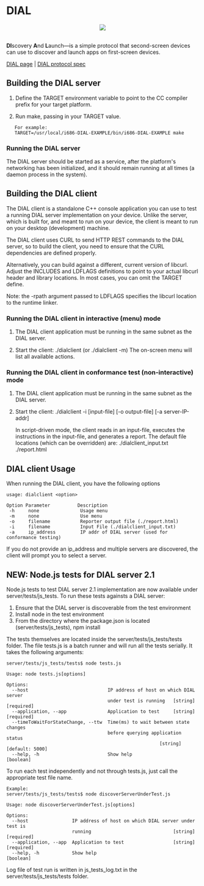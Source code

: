 # DIAL 


<div align="center">
  <img src="https://d2640ba2-a-c2dc72bd-s-sites.googlegroups.com/a/dial-multiscreen.org/dial/home/dial-icon.png?attachauth=ANoY7cr5UqoJK0l_igjP6UR00xVd51_0WW3flff7HsLb5tsJfASpJJeNY5AMTs_5CYqqspoLOzYTy8ep8_aXzmLFps9-UIFpkepxOwv5m2JeIWl3Rf-9KSDUI12nYakfHmQY9PThoIqJNwom9BO3DWDX_lhDHU55JWJS427P5UjpoiR3N2p02vnpR5ABHNBpTGfQnKkHvZHpXskH6J5hJ6LRg1rn2Jx0SA%3D%3D&attredirects=0"><br><br>
</div>

**DI**scovery **A**nd **L**aunch—is a simple protocol that second-screen devices can use to discover and launch apps on first-screen devices. 

[DIAL page](http://www.dial-multiscreen.org/) |
[DIAL protocol spec](http://www.dial-multiscreen.org/dial-protocol-specification)



## Building the DIAL server
1) Define the TARGET environment variable to point to the CC compiler prefix
   for your target platform.


2) Run make, passing in your TARGET value.
```
   For example:
   TARGET=/usr/local/i686-DIAL-EXAMPLE/bin/i686-DIAL-EXAMPLE make
```
### Running the DIAL server
The DIAL server should be started as a service, after the platform's networking
has been initialized, and it should remain running at all times (a daemon
process in the system).


## Building the DIAL client
The DIAL client is a standalone C++ console application you can use to test
a running DIAL server implementation on your device. Unlike the server, which
is built for, and meant to run on your device, the client is meant to run on
your desktop (development) machine.

The DIAL client uses CURL to send HTTP REST commands to the DIAL server, so to
build the client, you need to ensure that the CURL dependencies are
defined properly.

Alternatively, you can build against a different, current version of libcurl.
Adjust the INCLUDES and LDFLAGS definitions to point to your actual libcurl
header and library locations. In most cases, you can omit the TARGET define.

Note: the -rpath argument passed to LDFLAGS specifies the libcurl location
to the runtime linker.

### Running the DIAL client in interactive (menu) mode
1) The DIAL client application must be running in the same subnet as the
   DIAL server.

2) Start the client: ./dialclient (or ./dialclient -m)
   The on-screen menu will list all available actions.

### Running the DIAL client in conformance test (non-interactive) mode
1) The DIAL client application must be running in the same subnet as the
   DIAL server.

2) Start the client:
   ./dialclient -i [input-file] [-o output-file] [-a server-IP-addr]

   In script-driven mode, the client reads in an input-file, executes the
   instructions in the input-file, and generates a
   report. The default file locations (which can be overridden) are:
      ./dialclient_input.txt
      ./report.html

## DIAL client Usage
When running the DIAL client, you have the following options
```
usage: dialclient <option>

Option Parameter          Description
 -h     none               Usage menu
 -m     none               Use menu
 -o     filename           Reporter output file (./report.html)
 -i     filename           Input File (./dialclient_input.txt)
 -a     ip_address         IP addr of DIAL server (used for conformance testing)
```
If you do not provide an ip_address and multiple servers are discovered, the
client will prompt you to select a server.

## NEW: Node.js tests for DIAL server 2.1
Node.js tests to test DIAL server 2.1 implementation are now available under
server/tests/js_tests. To run these tests againsts a DIAL server:

1. Ensure that the DIAL server is discoverable from the test environment
2. Install node in the test environment
3. From the directory where the package.json is located (server/tests/js_tests),
      npm install

The tests themselves are located inside the server/tests/js_tests/tests folder.
The file tests.js is a batch runner and will run all the tests serially. It
takes the following arguments:
```
server/tests/js_tests/tests$ node tests.js

Usage: node tests.js[options]

Options:
  --host                             IP address of host on which DIAL server
                                     under test is running   [string] [required]
  --application, --app               Application to test     [string] [required]
  --timeToWaitForStateChange, --ttw  Time(ms) to wait between state changes
                                     before querying application status
                                                        [string] [default: 5000]
  --help, -h                         Show help                         [boolean]
```

To run each test independently and not through tests.js, just call the
appropriate test file name.
```
Example:
server/tests/js_tests/tests$ node discoverServerUnderTest.js

Usage: node discoverServerUnderTest.js[options]

Options:
  --host                IP address of host on which DIAL server under test is
                        running                              [string] [required]
  --application, --app  Application to test                  [string] [required]
  --help, -h            Show help                                      [boolean]
```
Log file of test run is written in js_tests_log.txt in the
server/tests/js_tests/tests folder.
